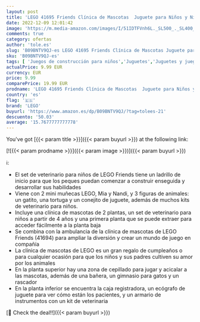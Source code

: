 ```yaml
---
layout: post
title: 'LEGO 41695 Friends Clínica de Mascotas  Juguete para Niños y Niñas 4 Años con Mini Muñeca y Figuras de Gatito y Conejito'
date: 2022-12-09 12:01:42
image: 'https://m.media-amazon.com/images/I/51IDTFVnh6L._SL500_._SL400_.jpg'
comments: true
category: ofertas
author: 'tole.es'
slug: 'B09BNTV9QJ-es LEGO 41695 Friends Clínica de Mascotas Juguete para Niños...'
sku: 'B09BNTV9QJ-es'
tags: [ 'Juegos de construcción para niños','Juguetes','Juguetes y juegos','Muñecas y accesorios','Sets de accesorios','Sets de construcción','lego','🇪🇸', ]
actualPrice: 9.99 EUR
currency: EUR
price: 9.99
comparePrice: 19.99 EUR
prodname: 'LEGO 41695 Friends Clínica de Mascotas  Juguete para Niños y Niñas 4 Años con Mini Muñeca y Figuras de Gatito y Conejito'
country: 'es'
flag: '🇪🇸'
brand: 'LEGO'
buyurl: 'https://www.amazon.es/dp/B09BNTV9QJ/?tag=tolees-21'
descuento: '50.03'
average: '15.7677777777778'
---
```


You've got [{{< param title >}}]({{< param buyurl >}}) at the following link:

[![{{< param prodname >}}]({{< param image >}})]({{< param buyurl >}})

ℹ️:

- El set de veterinario para niños de LEGO Friends tiene un ladrillo de inicio para que los peques puedan comenzar a construir enseguida y desarrollar sus habilidades
- Viene con 2 mini muñecas LEGO, Mia y Nandi, y 3 figuras de animales: un gatito, una tortuga y un conejito de juguete, además de muchos kits de veterinario para niños.
- Incluye una clínica de mascotas de 2 plantas, un set de veterinario para niños a partir de 4 años y una primera planta que se puede extraer para acceder fácilmente a la planta baja
- Se combina con la ambulancia de la clínica de mascotas de LEGO Friends (41694) para ampliar la diversión y crear un mundo de juego en compañía
- La clínica de mascotas de LEGO es un gran regalo de cumpleaños o para cualquier ocasión para que los niños y sus padres cultiven su amor por los animales
- En la planta superior hay una zona de cepillado para jugar y acicalar a las mascotas, además de una bañera, un gimnasio para gatos y un rascador
- En la planta inferior se encuentra la caja registradora, un ecógrafo de juguete para ver cómo están los pacientes, y un armario de instrumentos con un kit de veterinaria

[🛒 Check the deal!!]({{< param buyurl >}})
